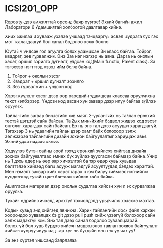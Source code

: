 # ICSI201_OPP

Reposity-дээ амжилттай орсонд баяр хүргэе!
Эхний багийн ажил Лаборатори 6
Удамшилтай холбоотой даалгавар хийнэ. 

Хийх ажилаа 3 хувааж үзэлээ уншаад тэнцвэргүй эсвэл шудрага бус гэх мэт таалагдаагүй бол санал бодолоо хэлж болно.

Юутай ч үндсэн гол агуулга болох удамшсан 3н класс байгаа. Тойрог, квадрат, зөв гурвалжин.
Энэ 3аа нэг нэгээр нь авна. Дараа нь онолын хэсэг, оршил зорилго дүгнэлт, үлдсэн код(Main functio, Parent class).
За тэгэхээр нэгтгээд үзвэл ийм болж байна.
1. Тойрог + онолын хэсэг
2. Квадрат + оршил дүгнэлт зорилго
3. Зөв гурвалжин + үндсэн код
   
Хэрэгжүүлэлт хэсэг дээр өөр өөрсдийн удамшсан классаа оруулчихна текст хэлбэрээр. Үндсэн код авсан хүн заавар дээр илүү байгаа зүйлээ оруулах.

Тайлангийн загвар бичлэгийн хэв маяг. 3-уулангийх нь тайлан ерөнхий төстэй цэгцтэй сайн байсан. Та 2ых минийхийг бодвол жишээ код хэсэг өнгөлөг харагдаж сайн байсан.
Ер нь энэ тал дээр асуудал харагдаагүй. Тэгэхээр 3 нь удаагийн тайлан дээр хамт байх болохоор ээлж ээлжээрээ тайлангийн дизайн зохион байгуулалтыг хариуцаж авья.
Эхний удаа надаас эхлье. 

Хэдүүлээ бүтэн сайны орой гэхэд ерөнхий зүйлсээ хийгээд дизайн зохион байгуулалтаас өмнөх бүх зүйлээ дуусгасан баймаар байна.
Учир нь 1 дэхь өдөр нь өөр өөр хичээлтэй ба тэр өдөр хувь хувьдаа бэлтгэлээ хийгээд багш асууж магадгүй асуултуудад бэлдэх хэрэгтэй.
Мөн нэмэлт засвар хийх хэрэг гарах ч юм билүү тиймээс нэгнийгээ хүндэтгээд тухайн цагт багтааж хийвэл сайн байна.

Ашигласан материал дээр онолын судалгаа хийсэн хүн л эх сурвалжаа оруулна.

Тухайн өдрийн хичээлд ирэхгүй тохиолдолд урьдчилж хэлэхээ мартав.

Кодын хувьд энд хийгээд явчихна. Харин тайлангийн docx файл хэрхэн хоорондоо хуваалцах бэ git дээр pull push хийж үзээгүй болохоор сайн хэлж мэдэхгүй юм.
Энэ тал дээр санал бодолоо хуваалцаарай. болохгүй бол хувь бүрдээ хийсэн мэдээлэлээ тайлан зохион байгуулалт хийсэн хүнрүү явуулаад тэр хүн нь бүгдийн нэгтгэх үү
яах уу?

За энэ хүртэл уншсанд баярлалаа


